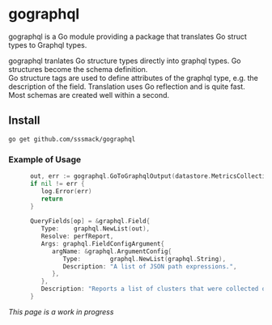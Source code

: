 # gographql


gographql is a Go module providing a package that translates Go struct types to Graphql types.

gographql tranlates Go structure types directly into graphql types.  Go structures become the schema definition.   
Go structure tags are used to define attributes of the graphql type, e.g. the description of the field.
Translation uses Go reflection and is quite fast.    
Most schemas are created well within a second.


## Install

```shell
go get github.com/sssmack/gographql
```
### Example of Usage
```go
      out, err := gographql.GoToGraphqlOutput(datastore.MetricsCollectionDoc{})
      if nil != err {  
         log.Error(err)
         return
      }
         
      QueryFields[op] = &graphql.Field{
         Type:    graphql.NewList(out),
         Resolve: perfReport,
         Args: graphql.FieldConfigArgument{
            argName: &graphql.ArgumentConfig{
               Type:        graphql.NewList(graphql.String),
               Description: "A list of JSON path expressions.",
            },
         },    
         Description: "Reports a list of clusters that were collected on for the context.",
      }
```  
  
  *This page is a work in progress*
